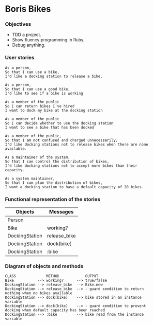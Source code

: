 # Boris Bikes

### Objectives

- TDD a project.
- Show fluency programming in Ruby.
- Debug anything.

### User stories
```
As a person,
So that I can use a bike,
I'd like a docking station to release a bike.
```
```
As a person,
So that I can use a good bike,
I'd like to see if a bike is working
```
```
As a member of the public
So I can return bikes I've hired
I want to dock my bike at the docking station
```
```
As a member of the public
So I can decide whether to use the docking station
I want to see a bike that has been docked
```
```
As a member of the public,
So that I am not confused and charged unnecessarily,
I'd like docking stations not to release bikes when there are none available.
```
```
As a maintainer of the system,
So that I can control the distribution of bikes,
I'd like docking stations not to accept more bikes than their capacity.
```
```
As a system maintainer,
So that I can plan the distribution of bikes,
I want a docking station to have a default capacity of 20 bikes.
```

### Functional representation of the stories

Objects | Messages
------------- | -------------
Person |
Bike | working?
DockingStation | release_bike
DockingStation | dock(bike)
DockingStation | :bike

### Diagram of objects and methods
```
CLASS              METHOD            OUTPUT  
Bike           --> working?      --> true/false
DockingStation --> release_bike  --> Bike.new
DockingStation --> release_bike  --> - guard condition to return nothing when no bikes available
DockingStation --> dock(bike)    --> bike stored in an instance variable
DockingStation --> dock(bike)    --> - guard condition to prevent docking when default capacity has been reached
DockingStation --> :bike         --> bike read from the instance variable
```
